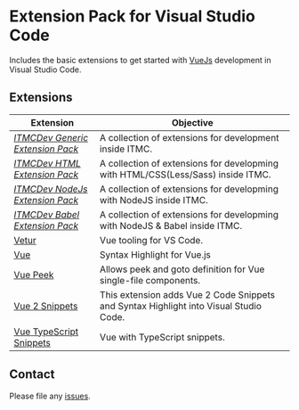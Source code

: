 # Extension Pack for Visual Studio Code

Includes the basic extensions to get started with [VueJs](https://vuejs.org/) development in Visual Studio Code.

## Extensions

Extension | Objective
--------- | ---------
*[ITMCDev Generic Extension Pack](https://marketplace.visualstudio.com/items?itemName=itmcdev.generic-extension-pack)* | A collection of extensions for development inside ITMC.
*[ITMCDev HTML Extension Pack](https://marketplace.visualstudio.com/items?itemName=itmcdev.html-extension-pack)* | A collection of extensions for developming with HTML/CSS(Less/Sass) inside ITMC.
*[ITMCDev NodeJs Extension Pack](https://marketplace.visualstudio.com/items?itemName=itmcdev.node-extension-pack)* | A collection of extensions for developming with NodeJS inside ITMC.
*[ITMCDev Babel Extension Pack](https://marketplace.visualstudio.com/items?itemName=itmcdev.node-babel-extension-pack)* | A collection of extensions for developming with NodeJS & Babel inside ITMC.
[Vetur](https://marketplace.visualstudio.com/items?itemName=octref.vetur) | Vue tooling for VS Code.
[Vue](https://marketplace.visualstudio.com/items?itemName=liuji-jim.vue) | Syntax Highlight for Vue.js
[Vue Peek](https://marketplace.visualstudio.com/items?itemName=dariofuzinato.vue-peek) | Allows peek and goto definition for Vue single-file components.
[Vue 2 Snippets](https://marketplace.visualstudio.com/items?itemName=dzannotti.hollowtree.vue-snippets) | This extension adds Vue 2 Code Snippets and Syntax Highlight into Visual Studio Code.
[Vue TypeScript Snippets](https://marketplace.visualstudio.com/items?itemName=ducksoupdev.vue2) | Vue with TypeScript snippets.

## Contact

Please file any [issues](https://github.com/itmcdev/vscode-extensions/issues).